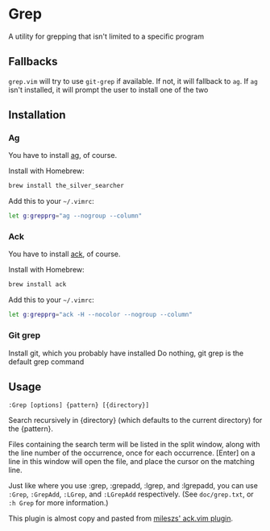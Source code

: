 # Grep

A utility for grepping that isn't limited to a specific program

## Fallbacks
`grep.vim` will try to use `git-grep` if available.
If not, it will fallback to `ag`.
If `ag` isn't installed, it will prompt the user to install one of the two

## Installation
### Ag

You have to install [ag](https://github.com/ggreer/the_silver_searcher), of course.

Install with Homebrew:

```bash
brew install the_silver_searcher
```

Add this to your `~/.vimrc`:
```bash
let g:grepprg="ag --nogroup --column"
```

### Ack
You have to install [ack](http://beyondgrep.com/), of course.

Install with Homebrew:

```bash
brew install ack
```

Add this to your `~/.vimrc`:

```bash
let g:grepprg="ack -H --nocolor --nogroup --column"
```

### Git grep
Install git, which you probably have installed
Do nothing, git grep is the default grep command

## Usage
`:Grep [options] {pattern} [{directory}]`

Search recursively in {directory} (which defaults to the current directory) for the {pattern}.

Files containing the search term will be listed in the split window, along with
the line number of the occurrence, once for each occurrence.  [Enter] on a line
in this window will open the file, and place the cursor on the matching line.

Just like where you use :grep, :grepadd, :lgrep, and :lgrepadd, you can use `:Grep`, `:GrepAdd`, `:LGrep`, and `:LGrepAdd` respectively. (See `doc/grep.txt`, or `:h Grep` for more information.) 

This plugin is almost copy and pasted from [mileszs' ack.vim plugin](https://github.com/mileszs/ack.vim).
